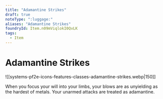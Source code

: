 ```yaml
---
title: "Adamantine Strikes"
draft: true
noteType: ":luggage:"
aliases: "Adamantine Strikes"
foundryId: Item.n09mViqlokI0QvLK
tags:
  - Item
---
```


# Adamantine Strikes
![[systems-pf2e-icons-features-classes-adamantine-strikes.webp|150]]

When you focus your will into your limbs, your blows are as unyielding as the hardest of metals. Your unarmed attacks are treated as adamantine.
